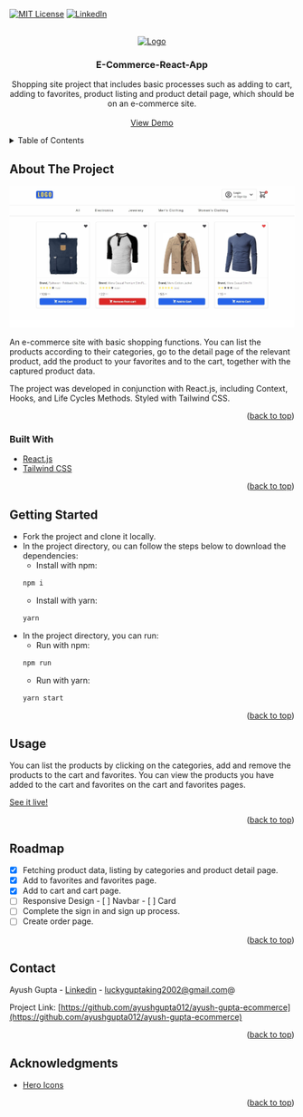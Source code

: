 
<div id="top"></div>
            
[![MIT License][license-shield]](https://github.com/Atugriceri/e-commerce-react-app/blob/main/LICENSE)
[![LinkedIn][linkedin-shield]](https://www.linkedin.com/in/alpertugriceri/)


<br />
<div align="center">
  <a href="https://github.com/Atugriceri/e-commerce-react-app">
    <img src="https://openmoji.org/data/color/svg/1F6D2.svg" alt="Logo" width="80" height="80">
  </a>
  <h3 align="center">E-Commerce-React-App</h3>

  <p align="center">
     Shopping site project that includes basic processes such as adding to cart, adding to favorites, product listing and product detail page, which should be on an e-commerce site.
    <br />
    <br />
    <a href="https://atugriceri-e-commerce-react-app.netlify.app/">View Demo</a>
  </p>
</div>

<!-- TABLE OF CONTENTS -->
<details>
  <summary>Table of Contents</summary>
  <ol>
    <li>
      <a href="#about-the-project">About The Project</a>
      <ul>
        <li><a href="#built-with">Built With</a></li>
      </ul>
    </li>
    <li><a href="#getting-started">Getting Started</a></li>
    <li><a href="#usage">Usage</a></li>
    <li><a href="#roadmap">Roadmap</a></li>
    <li><a href="#license">License</a></li>
    <li><a href="#contact">Contact</a></li>
    <li><a href="#acknowledgments">Acknowledgments</a></li>
  </ol>
</details>

<!-- ABOUT THE PROJECT -->
## About The Project

![PROJECT_SCREENSHOT_01](./src/Assets/Screenshots/Screenshot_01.jpg)

An e-commerce site with basic shopping functions. You can list the products according to their categories, go to the detail page of the relevant product, add the product to your favorites and to the cart, together with the captured product data.

The project was developed in conjunction with React.js, including Context, Hooks, and Life Cycles Methods. Styled with Tailwind CSS. 

<p align="right">(<a href="#top">back to top</a>)</p>


### Built With

* [React.js](https://reactjs.org/)
* [Tailwind CSS](https://tailwindui.com/)


<p align="right">(<a href="#top">back to top</a>)</p>


<!-- GETTING STARTED -->
## Getting Started

 -  Fork the project and clone it locally.
 -  In the project directory, ou can follow the steps below to download the dependencies:
     - Install with npm:
     ```sh
     npm i
     ```
     - Install with yarn:
     ```sh
     yarn
     ```
- In the project directory, you can run:
  - Run with npm:
  ```sh
  npm run
  ```
  - Run with yarn:
  ```sh
  yarn start
  ```

<p align="right">(<a href="#top">back to top</a>)</p>

## Usage

You can list the products by clicking on the categories, add and remove the products to the cart and favorites. You can view the products you have added to the cart and favorites on the cart and favorites pages.

[See it live!](https://atugriceri-e-commerce-react-app.netlify.app/)

<p align="right">(<a href="#top">back to top</a>)</p>

## Roadmap

- [x] Fetching product data, listing by categories and product detail page.
- [x] Add to favorites and favorites page.
- [x] Add to cart and cart page.
- [ ] Responsive Design
      - [ ] Navbar
      - [ ] Card
- [ ] Complete the sign in and sign up process.
- [ ] Create order page.

<p align="right">(<a href="#top">back to top</a>)</p>


## Contact

Ayush Gupta - [Linkedin](https://www.linkedin.com/in/ayush-gupta-5bb8a3220/) - luckyguptaking2002@gmail.com@

Project Link: [https://github.com/ayushgupta012/ayush-gupta-ecommerce](https://github.com/ayushgupta012/ayush-gupta-ecommerce)

<p align="right">(<a href="#top">back to top</a>)</p>


<!-- ACKNOWLEDGMENTS -->
## Acknowledgments

* [Hero Icons](https://heroicons.com/)

<p align="right">(<a href="#top">back to top</a>)</p>



<!-- MARKDOWN LINKS & IMAGES -->
<!-- https://www.markdownguide.org/basic-syntax/#reference-style-links -->
[license-shield]: https://img.shields.io/github/license/othneildrew/Best-README-Template.svg?style=for-the-badge
[linkedin-shield]: https://img.shields.io/badge/-LinkedIn-black.svg?style=for-the-badge&logo=linkedin&colorB=555
